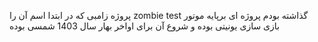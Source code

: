 پروژه زامبی که در ابتدا اسم آن را zombie test گذاشته بودم پروژه ای برپایه موتور بازی سازی یونیتی بوده و شروع آن برای اواخر بهار سال 1403 شمسی بوده 
